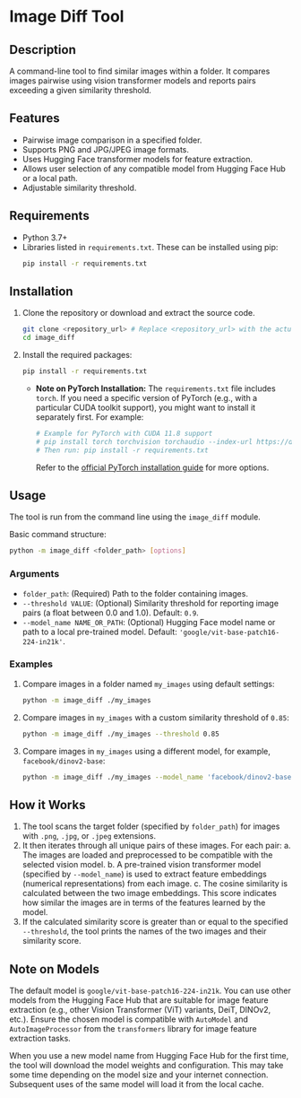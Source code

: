 # Image Diff Tool

## Description
A command-line tool to find similar images within a folder. It compares images pairwise using vision transformer models and reports pairs exceeding a given similarity threshold.

## Features
*   Pairwise image comparison in a specified folder.
*   Supports PNG and JPG/JPEG image formats.
*   Uses Hugging Face transformer models for feature extraction.
*   Allows user selection of any compatible model from Hugging Face Hub or a local path.
*   Adjustable similarity threshold.

## Requirements
*   Python 3.7+
*   Libraries listed in `requirements.txt`. These can be installed using pip:
    ```bash
    pip install -r requirements.txt
    ```

## Installation
1.  Clone the repository or download and extract the source code.
    ```bash
    git clone <repository_url> # Replace <repository_url> with the actual URL
    cd image_diff
    ```
2.  Install the required packages:
    ```bash
    pip install -r requirements.txt
    ```
    *   **Note on PyTorch Installation:** The `requirements.txt` file includes `torch`. If you need a specific version of PyTorch (e.g., with a particular CUDA toolkit support), you might want to install it separately first. For example:
        ```bash
        # Example for PyTorch with CUDA 11.8 support
        # pip install torch torchvision torchaudio --index-url https://download.pytorch.org/whl/cu118
        # Then run: pip install -r requirements.txt
        ```
        Refer to the [official PyTorch installation guide](https://pytorch.org/get-started/locally/) for more options.

## Usage
The tool is run from the command line using the `image_diff` module.

Basic command structure:
```bash
python -m image_diff <folder_path> [options]
```

### Arguments
*   `folder_path`: (Required) Path to the folder containing images.
*   `--threshold VALUE`: (Optional) Similarity threshold for reporting image pairs (a float between 0.0 and 1.0). Default: `0.9`.
*   `--model_name NAME_OR_PATH`: (Optional) Hugging Face model name or path to a local pre-trained model. Default: `'google/vit-base-patch16-224-in21k'`.

### Examples
1.  Compare images in a folder named `my_images` using default settings:
    ```bash
    python -m image_diff ./my_images
    ```

2.  Compare images in `my_images` with a custom similarity threshold of `0.85`:
    ```bash
    python -m image_diff ./my_images --threshold 0.85
    ```

3.  Compare images in `my_images` using a different model, for example, `facebook/dinov2-base`:
    ```bash
    python -m image_diff ./my_images --model_name 'facebook/dinov2-base'
    ```

## How it Works
1.  The tool scans the target folder (specified by `folder_path`) for images with `.png`, `.jpg`, or `.jpeg` extensions.
2.  It then iterates through all unique pairs of these images. For each pair:
    a.  The images are loaded and preprocessed to be compatible with the selected vision model.
    b.  A pre-trained vision transformer model (specified by `--model_name`) is used to extract feature embeddings (numerical representations) from each image.
    c.  The cosine similarity is calculated between the two image embeddings. This score indicates how similar the images are in terms of the features learned by the model.
3.  If the calculated similarity score is greater than or equal to the specified `--threshold`, the tool prints the names of the two images and their similarity score.

## Note on Models
The default model is `google/vit-base-patch16-224-in21k`. You can use other models from the Hugging Face Hub that are suitable for image feature extraction (e.g., other Vision Transformer (ViT) variants, DeiT, DINOv2, etc.). Ensure the chosen model is compatible with `AutoModel` and `AutoImageProcessor` from the `transformers` library for image feature extraction tasks.

When you use a new model name from Hugging Face Hub for the first time, the tool will download the model weights and configuration. This may take some time depending on the model size and your internet connection. Subsequent uses of the same model will load it from the local cache.
